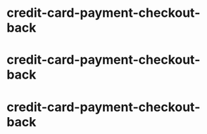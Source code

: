 # credit-card-payment-checkout-back
# credit-card-payment-checkout-back
# credit-card-payment-checkout-back
